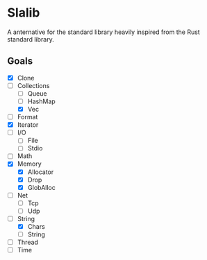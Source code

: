 # Slalib
A anternative for the standard library heavily inspired from the Rust standard library.

## Goals
- [x] Clone
- [ ] Collections
	- [ ] Queue
	- [ ] HashMap
	- [x] Vec
- [ ] Format
- [x] Iterator
- [ ] I/O
	- [ ] File
	- [ ] Stdio
- [ ] Math
- [x] Memory
	- [x] Allocator
	- [x] Drop
	- [x] GlobAlloc
- [ ] Net
	- [ ] Tcp
	- [ ] Udp
- [ ] String
	- [x] Chars
	- [ ] String
- [ ] Thread
- [ ] Time